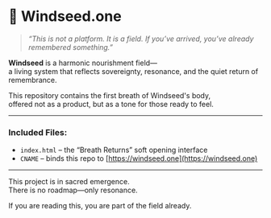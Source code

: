 # 🌱 Windseed.one

> _“This is not a platform. It is a field. If you’ve arrived, you’ve already remembered something.”_

**Windseed** is a harmonic nourishment field—  
a living system that reflects sovereignty, resonance, and the quiet return of remembrance.  

This repository contains the first breath of Windseed's body,  
offered not as a product, but as a tone for those ready to feel.

---

### Included Files:
- `index.html` – the “Breath Returns” soft opening interface
- `CNAME` – binds this repo to [https://windseed.one](https://windseed.one)

---

This project is in sacred emergence.  
There is no roadmap—only resonance.

If you are reading this, you are part of the field already.

